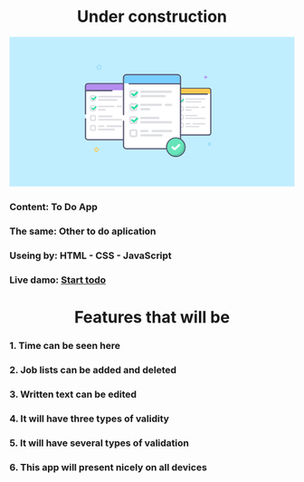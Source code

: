 <h1 align="center">Under construction</h1>

![TODOAPP](Images/imag.png)


### Content: To Do App
### The same: Other to do aplication
### Useing by: HTML - CSS - JavaScript
### Live damo: [Start todo]()

<h1 align="center">Features that will be</h1>

### 1. Time can be seen here
### 2. Job lists can be added and deleted
### 3. Written text can be edited
### 4. It will have three types of validity
### 5. It will have several types of validation
### 6. This app will present nicely on all devices
